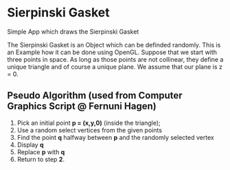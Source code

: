 # Sierpinski Gasket
Simple App which draws the Sierpinski Gasket

The Sierpinski Gasket is an Object which can be definded randomly. This is an Example how it can be done using OpenGL. Suppose that
we start with three points in space. As long as those points are not collinear, they define a unique triangle and of course a unique plane.
We assume that our plane is z = 0. 


## Pseudo Algorithm (used from Computer Graphics Script @ Fernuni Hagen)
1. Pick an initial point **p = (x,y,0)** (inside the triangle);
2. Use a random select vertices from the given points
3. Find the point **q** halfway between **p** and the randomly selected vertex
4. Display **q**
5. Replace **p** with **q**
6. Return to step **2**.



